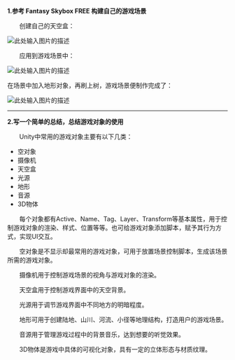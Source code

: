 ﻿**1.参考 Fantasy Skybox FREE 构建自己的游戏场景**

&nbsp;&nbsp;&nbsp;&nbsp;&nbsp;&nbsp;&nbsp;创建自己的天空盒：

![此处输入图片的描述][1]

&nbsp;&nbsp;&nbsp;&nbsp;&nbsp;&nbsp;&nbsp;应用到游戏场景中：

![此处输入图片的描述][2]

在场景中加入地形对象，再刷上树，游戏场景便制作完成了：

![此处输入图片的描述][3]

----------


**2.写一个简单的总结，总结游戏对象的使用**

&nbsp;&nbsp;&nbsp;&nbsp;&nbsp;&nbsp;&nbsp;Unity中常用的游戏对象主要有以下几类：

 - 空对象
 - 摄像机
 - 天空盒
 - 光源
 - 地形
 - 音源
 - 3D物体

&nbsp;&nbsp;&nbsp;&nbsp;&nbsp;&nbsp;&nbsp;每个对象都有Active、Name、Tag、Layer、Transform等基本属性，用于控制游戏对象的渲染、样式、位置等等。也可给游戏对象添加脚本，赋予其行为方式，实现UI交互。

&nbsp;&nbsp;&nbsp;&nbsp;&nbsp;&nbsp;&nbsp;空对象是不显示却最常用的游戏对象，可用于放置场景控制脚本，生成该场景所需的游戏对象。
 
&nbsp;&nbsp;&nbsp;&nbsp;&nbsp;&nbsp;&nbsp;摄像机用于控制游戏场景的视角与游戏对象的渲染。

&nbsp;&nbsp;&nbsp;&nbsp;&nbsp;&nbsp;&nbsp;天空盒用于控制游戏界面中的天空背景。

&nbsp;&nbsp;&nbsp;&nbsp;&nbsp;&nbsp;&nbsp;光源用于调节游戏界面中不同地方的明暗程度。

&nbsp;&nbsp;&nbsp;&nbsp;&nbsp;&nbsp;&nbsp;地形可用于创建陆地、山川、河流、小径等地理结构，打造用户的游戏场景。

&nbsp;&nbsp;&nbsp;&nbsp;&nbsp;&nbsp;&nbsp;音源用于管理游戏过程中的背景音乐，达到想要的听觉效果。

&nbsp;&nbsp;&nbsp;&nbsp;&nbsp;&nbsp;&nbsp;3D物体是游戏中具体的可视化对象，具有一定的立体形态与材质纹理。
 


  [1]: https://wx1.sinaimg.cn/mw690/6b7386f7ly1fq55fu2pp7j20at0petdy.jpg
  [2]: https://wx3.sinaimg.cn/mw690/6b7386f7ly1fq55h9xmfrj20w10fzh96.jpg
  [3]: https://wx4.sinaimg.cn/mw690/6b7386f7ly1fq6vtik3qfj20vu0fs1kx.jpg